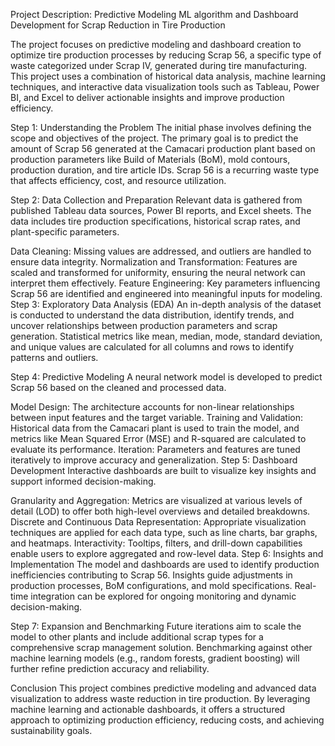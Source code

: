 Project Description: Predictive Modeling ML algorithm and Dashboard Development for Scrap Reduction in Tire Production

The project focuses on predictive modeling and dashboard creation to optimize tire production processes by reducing Scrap 56, a specific type of waste categorized under Scrap IV, generated during tire manufacturing. This project uses a combination of historical data analysis, machine learning techniques, and interactive data visualization tools such as Tableau, Power BI, and Excel to deliver actionable insights and improve production efficiency.

Step 1: Understanding the Problem
The initial phase involves defining the scope and objectives of the project. The primary goal is to predict the amount of Scrap 56 generated at the Camacari production plant based on production parameters like Build of Materials (BoM), mold contours, production duration, and tire article IDs. Scrap 56 is a recurring waste type that affects efficiency, cost, and resource utilization.

Step 2: Data Collection and Preparation
Relevant data is gathered from published Tableau data sources, Power BI reports, and Excel sheets. The data includes tire production specifications, historical scrap rates, and plant-specific parameters.

Data Cleaning: Missing values are addressed, and outliers are handled to ensure data integrity.
Normalization and Transformation: Features are scaled and transformed for uniformity, ensuring the neural network can interpret them effectively.
Feature Engineering: Key parameters influencing Scrap 56 are identified and engineered into meaningful inputs for modeling.
Step 3: Exploratory Data Analysis (EDA)
An in-depth analysis of the dataset is conducted to understand the data distribution, identify trends, and uncover relationships between production parameters and scrap generation. Statistical metrics like mean, median, mode, standard deviation, and unique values are calculated for all columns and rows to identify patterns and outliers.

Step 4: Predictive Modeling
A neural network model is developed to predict Scrap 56 based on the cleaned and processed data.

Model Design: The architecture accounts for non-linear relationships between input features and the target variable.
Training and Validation: Historical data from the Camacari plant is used to train the model, and metrics like Mean Squared Error (MSE) and R-squared are calculated to evaluate its performance.
Iteration: Parameters and features are tuned iteratively to improve accuracy and generalization.
Step 5: Dashboard Development
Interactive dashboards are built to visualize key insights and support informed decision-making.

Granularity and Aggregation: Metrics are visualized at various levels of detail (LOD) to offer both high-level overviews and detailed breakdowns.
Discrete and Continuous Data Representation: Appropriate visualization techniques are applied for each data type, such as line charts, bar graphs, and heatmaps.
Interactivity: Tooltips, filters, and drill-down capabilities enable users to explore aggregated and row-level data.
Step 6: Insights and Implementation
The model and dashboards are used to identify production inefficiencies contributing to Scrap 56. Insights guide adjustments in production processes, BoM configurations, and mold specifications. Real-time integration can be explored for ongoing monitoring and dynamic decision-making.

Step 7: Expansion and Benchmarking
Future iterations aim to scale the model to other plants and include additional scrap types for a comprehensive scrap management solution. Benchmarking against other machine learning models (e.g., random forests, gradient boosting) will further refine prediction accuracy and reliability.

Conclusion
This project combines predictive modeling and advanced data visualization to address waste reduction in tire production. By leveraging machine learning and actionable dashboards, it offers a structured approach to optimizing production efficiency, reducing costs, and achieving sustainability goals.
